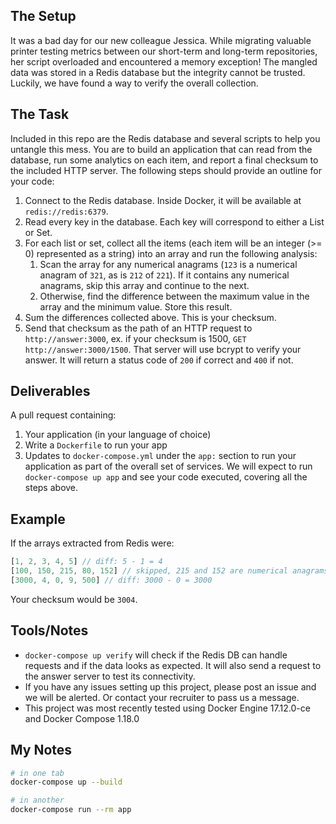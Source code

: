## The Setup

It was a bad day for our new colleague Jessica. While migrating valuable printer
testing metrics between our short-term and long-term repositories, her script
overloaded and encountered a memory exception! The mangled data was stored in a
Redis database but the integrity cannot be trusted. Luckily, we
have found a way to verify the overall collection.

## The Task

Included in this repo are the Redis database and several scripts to help you untangle
this mess. You are to build an application that can read from the database, run
some analytics on each item, and report a final checksum to the included HTTP server.
The following steps should provide an outline for your code:

1. Connect to the Redis database. Inside Docker, it will be available at `redis://redis:6379`.
1. Read every key in the database. Each key will correspond to either a List or Set.
1. For each list or set, collect all the items (each item will be an integer (>= 0) represented as a string) into an array and run the following analysis:
   1. Scan the array for any numerical anagrams (`123` is a numerical anagram of `321`, as is `212` of `221`). If it contains any numerical anagrams, skip this array and continue to the next.
   1. Otherwise, find the difference between the maximum value in the array and the minimum value. Store this result.
1. Sum the differences collected above. This is your checksum.
1. Send that checksum as the path of an HTTP request to `http://answer:3000`, ex. if your checksum is 1500, `GET http://answer:3000/1500`. That server will use bcrypt to verify your answer. It will return a status code of `200` if correct and `400` if not.

## Deliverables

A pull request containing:

1. Your application (in your language of choice)
1. Write a `Dockerfile` to run your app
1. Updates to `docker-compose.yml` under the `app:` section to run your application as part of the overall set of services. We will expect to run `docker-compose up app` and see your code executed, covering all the steps above.

## Example

If the arrays extracted from Redis were:
```js
[1, 2, 3, 4, 5] // diff: 5 - 1 = 4
[100, 150, 215, 80, 152] // skipped, 215 and 152 are numerical anagrams
[3000, 4, 0, 9, 500] // diff: 3000 - 0 = 3000
```
Your checksum would be `3004`.

## Tools/Notes

- `docker-compose up verify` will check if the Redis DB can handle requests and if the data looks as expected. It will also send a request to the answer server to test its connectivity.
- If you have any issues setting up this project, please post an issue and we will be alerted. Or contact your recruiter to pass us a message.
- This project was most recently tested using Docker Engine 17.12.0-ce and Docker Compose 1.18.0

## My Notes

```sh
# in one tab
docker-compose up --build

# in another
docker-compose run --rm app
```
